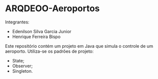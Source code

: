 # ARQDEOO-Aeroportos

Integrantes:
- Edenilson Silva Garcia Junior
- Henrique Ferreira Bispo

Este repositório contém um projeto em Java que simula o controle de um aeroporto. 
Utiliza-se os padrões de projeto:

- State;
- Observer;
- Singleton.
